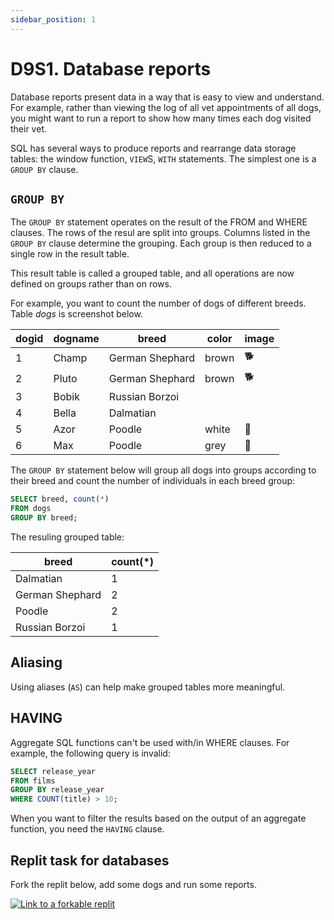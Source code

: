 ```yaml
---
sidebar_position: 1
---
```


# D9S1. Database reports

Database reports present data in a way that is easy to view and understand.
For example, rather than viewing the log of all vet appointments of all dogs, you might want to run a report to show how many times each dog visited their vet.

SQL has several ways to produce reports and rearrange data storage tables: the window function, `VIEW`S, `WITH` statements. The simplest one is a `GROUP BY` clause.

## `GROUP BY`

The `GROUP BY` statement operates on the result of the FROM and WHERE clauses. The rows of the resul are split into groups. Columns listed in the `GROUP BY` clause determine the grouping. Each group is then reduced to a single row in the result table.

This result table is called a grouped table, and all operations are now defined on groups rather than on rows.

For example, you want to count the number of dogs of different breeds. Table *dogs* is screenshot below.

dogid|dogname|breed|color|image
| - | - | - | - | - |
1|Champ|German Shephard|brown|🐕
2|Pluto|German Shephard|brown|🐕
3|Bobik|Russian Borzoi||
4|Bella|Dalmatian||
5|Azor|Poodle|white|🐩
6|Max|Poodle|grey|🐩

The `GROUP BY` statement below will group all dogs into groups according to their breed and count the number of individuals in each breed group:

```sql
SELECT breed, count(*)
FROM dogs
GROUP BY breed;
```

The resuling grouped table:

breed|count(*)
| - | - |
Dalmatian|1
German Shephard|2
Poodle|2
Russian Borzoi|1

## Aliasing

Using aliases (`AS`) can help make grouped tables more meaningful.

## HAVING

Aggregate SQL functions can't be used with/in WHERE clauses.
For example, the following query is invalid:

```sql
SELECT release_year
FROM films
GROUP BY release_year
WHERE COUNT(title) > 10;
```

When you want to filter the results based on the output of an aggregate function, you need the `HAVING` clause.

## Replit task for databases

Fork the replit below, add some dogs and run some reports.

[<img
    src="/img/icons/replit.svg"
    alt="Link to a forkable replit"
/>](https://replit.com/@missPunter/sql-dogs-many-tables#main.sql)